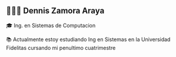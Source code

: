 👨🏽‍💻 Dennis Zamora Araya
---------------------------------------------------------------------------------------------------------------------------------------

🎓 Ing. en Sistemas de Computacion

📚 Actualmente estoy estudiando Ing en Sistemas en la Universidad Fidelitas cursando mi penultimo cuatrimestre

